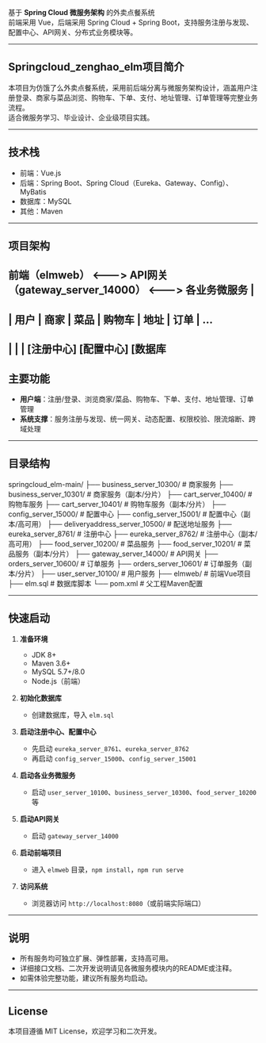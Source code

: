 
基于 **Spring Cloud 微服务架构** 的外卖点餐系统  
前端采用 Vue，后端采用 Spring Cloud + Spring Boot，支持服务注册与发现、配置中心、API网关、分布式业务模块等。

---

## Springcloud_zenghao_elm项目简介

本项目为仿饿了么外卖点餐系统，采用前后端分离与微服务架构设计，涵盖用户注册登录、商家与菜品浏览、购物车、下单、支付、地址管理、订单管理等完整业务流程。  
适合微服务学习、毕业设计、企业级项目实践。

---

## 技术栈

- 前端：Vue.js
- 后端：Spring Boot、Spring Cloud（Eureka、Gateway、Config）、MyBatis
- 数据库：MySQL
- 其他：Maven

---

## 项目架构
前端（elmweb） <---> API网关（gateway_server_14000） <---> 各业务微服务
|
-------------------------------------------------
| 用户 | 商家 | 菜品 | 购物车 | 地址 | 订单 | ...
-------------------------------------------------
| | |
[注册中心] [配置中心] [数据库
---

## 主要功能

- **用户端**：注册/登录、浏览商家/菜品、购物车、下单、支付、地址管理、订单管理
- **系统支撑**：服务注册与发现、统一网关、动态配置、权限校验、限流熔断、跨域处理

---

## 目录结构
springcloud_elm-main/
├── business_server_10300/ # 商家服务
├── business_server_10301/ # 商家服务（副本/分片）
├── cart_server_10400/ # 购物车服务
├── cart_server_10401/ # 购物车服务（副本/分片）
├── config_server_15000/ # 配置中心
├── config_server_15001/ # 配置中心（副本/高可用）
├── deliveryaddress_server_10500/ # 配送地址服务
├── eureka_server_8761/ # 注册中心
├── eureka_server_8762/ # 注册中心（副本/高可用）
├── food_server_10200/ # 菜品服务
├── food_server_10201/ # 菜品服务（副本/分片）
├── gateway_server_14000/ # API网关
├── orders_server_10600/ # 订单服务
├── orders_server_10601/ # 订单服务（副本/分片）
├── user_server_10100/ # 用户服务
├── elmweb/ # 前端Vue项目
├── elm.sql # 数据库脚本
└── pom.xml # 父工程Maven配置



---

## 快速启动

1. **准备环境**
   - JDK 8+
   - Maven 3.6+
   - MySQL 5.7+/8.0
   - Node.js（前端）

2. **初始化数据库**
   - 创建数据库，导入 `elm.sql`

3. **启动注册中心、配置中心**
   - 先启动 `eureka_server_8761`、`eureka_server_8762`
   - 再启动 `config_server_15000`、`config_server_15001`

4. **启动各业务微服务**
   - 启动 `user_server_10100`、`business_server_10300`、`food_server_10200` 等

5. **启动API网关**
   - 启动 `gateway_server_14000`

6. **启动前端项目**
   - 进入 `elmweb` 目录，`npm install`，`npm run serve`

7. **访问系统**
   - 浏览器访问 `http://localhost:8080`（或前端实际端口）

---

## 说明

- 所有服务均可独立扩展、弹性部署，支持高可用。
- 详细接口文档、二次开发说明请见各微服务模块内的README或注释。
- 如需体验完整功能，建议所有服务均启动。

---

## License

本项目遵循 MIT License，欢迎学习和二次开发。





